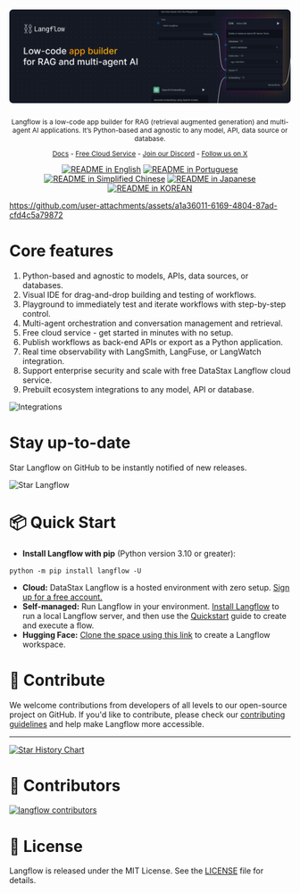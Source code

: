 <!-- markdownlint-disable MD030 -->

# [![Langflow](./docs/static/img/hero.png)](https://www.langflow.org)

<p align="center" style="font-size: 12px;">
    Langflow is a low-code app builder for RAG (retrieval augmented generation) and multi-agent AI applications. It’s Python-based and agnostic to any model, API, data source or database.
</p>

<p align="center" style="font-size: 12px;">
    <a href="https://docs.langflow.org" style="text-decoration: underline;">Docs</a> -
    <a href="http://langflow.datastax.com" style="text-decoration: underline;">Free Cloud Service</a> -
    <a href="https://discord.com/invite/EqksyE2EX9" style="text-decoration: underline;">Join our Discord</a> -
    <a href="https://twitter.com/langflow_ai" style="text-decoration: underline;">Follow us on X</a>
</p>

<div align="center">
  <a href="./README.md"><img alt="README in English" src="https://img.shields.io/badge/English-d9d9d9"></a>
  <a href="./README.PT.md"><img alt="README in Portuguese" src="https://img.shields.io/badge/Portuguese-d9d9d9"></a>
  <a href="./README.zh_CN.md"><img alt="README in Simplified Chinese" src="https://img.shields.io/badge/简体中文-d9d9d9"></a>
  <a href="./README.ja.md"><img alt="README in Japanese" src="https://img.shields.io/badge/日本語-d9d9d9"></a>
  <a href="./README.KR.md"><img alt="README in KOREAN" src="https://img.shields.io/badge/한국어-d9d9d9"></a>
</div>

<p align="center">

https://github.com/user-attachments/assets/a1a36011-6169-4804-87ad-cfd4c5a79872

</p>

# Core features 
1. Python-based and agnostic to models, APIs, data sources, or databases.
2. Visual IDE for drag-and-drop building and testing of workflows.
3. Playground to immediately test and iterate workflows with step-by-step control.
4. Multi-agent orchestration and conversation management and retrieval.
5. Free cloud service - get started  in minutes with no setup.
6. Publish workflows as back-end APIs or export as a Python application.
7. Real time observability with LangSmith, LangFuse, or LangWatch integration.
8. Support enterprise security and scale with free DataStax Langflow cloud service.  
9. Prebuilt ecosystem integrations to any model, API or database.


![Integrations](https://github.com/user-attachments/assets/df4a6714-60de-4a8b-aff0-982c5aa467e3)

# Stay up-to-date

Star Langflow on GitHub to be instantly notified of new releases.

![Star Langflow](https://github.com/user-attachments/assets/03168b17-a11d-4b2a-b0f7-c1cce69e5a2c)

# 📦 Quick Start

- **Install Langflow with pip** (Python version 3.10 or greater):
```shell
python -m pip install langflow -U
```

- **Cloud:** DataStax Langflow is a hosted environment with zero setup. [Sign up for a free account.](http://langflow.datastax.com) 
- **Self-managed:** Run Langflow in your environment. [Install Langflow](https://docs.langflow.org/getting-started-installation) to run a local Langflow server, and then use the [Quickstart](https://docs.langflow.org/getting-started-quickstart) guide to create and execute a flow.
- **Hugging Face:** [Clone the space using this link](https://huggingface.co/spaces/Langflow/Langflow?duplicate=true) to create a Langflow workspace.

# 👋 Contribute

We welcome contributions from developers of all levels to our open-source project on GitHub. If you'd like to contribute, please check our [contributing guidelines](./CONTRIBUTING.md) and help make Langflow more accessible.

---

[![Star History Chart](https://api.star-history.com/svg?repos=langflow-ai/langflow&type=Timeline)](https://star-history.com/#langflow-ai/langflow&Date)

# 🌟 Contributors

[![langflow contributors](https://contrib.rocks/image?repo=langflow-ai/langflow)](https://github.com/langflow-ai/langflow/graphs/contributors)

# 📄 License

Langflow is released under the MIT License. See the [LICENSE](LICENSE) file for details.
